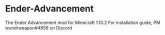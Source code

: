 # Ender-Advancement
The Ender Advancement mod for Minecraft 1.10.2
For installation guide, PM wundrweapon#4856 on Discord
